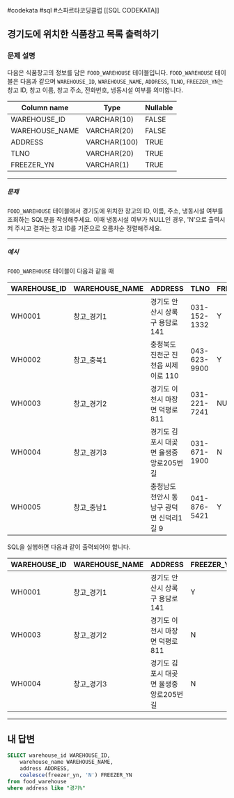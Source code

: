 #codekata #sql #스파르타코딩클럽 [[SQL CODEKATA]]

## 경기도에 위치한 식품창고 목록 출력하기

### 문제 설명

다음은 식품창고의 정보를 담은 `FOOD_WAREHOUSE` 테이블입니다. `FOOD_WAREHOUSE` 테이블은 다음과 같으며 `WAREHOUSE_ID`, `WAREHOUSE_NAME`, `ADDRESS`, `TLNO`, `FREEZER_YN`는 창고 ID, 창고 이름, 창고 주소, 전화번호, 냉동시설 여부를 의미합니다.

|Column name|Type|Nullable|
|---|---|---|
|WAREHOUSE_ID|VARCHAR(10)|FALSE|
|WAREHOUSE_NAME|VARCHAR(20)|FALSE|
|ADDRESS|VARCHAR(100)|TRUE|
|TLNO|VARCHAR(20)|TRUE|
|FREEZER_YN|VARCHAR(1)|TRUE|

---
##### 문제

`FOOD_WAREHOUSE` 테이블에서 경기도에 위치한 창고의 ID, 이름, 주소, 냉동시설 여부를 조회하는 SQL문을 작성해주세요. 이때 냉동시설 여부가 NULL인 경우, 'N'으로 출력시켜 주시고 결과는 창고 ID를 기준으로 오름차순 정렬해주세요.
 
----
##### 예시

`FOOD_WAREHOUSE` 테이블이 다음과 같을 때

|WAREHOUSE_ID|WAREHOUSE_NAME|ADDRESS|TLNO|FREEZER_YN|
|---|---|---|---|---|
|WH0001|창고_경기1|경기도 안산시 상록구 용담로 141|031-152-1332|Y|
|WH0002|창고_충북1|충청북도 진천군 진천읍 씨제이로 110|043-623-9900|Y|
|WH0003|창고_경기2|경기도 이천시 마장면 덕평로 811|031-221-7241|NULL|
|WH0004|창고_경기3|경기도 김포시 대곶면 율생중앙로205번길|031-671-1900|N|
|WH0005|창고_충남1|충청남도 천안시 동남구 광덕면 신덕리1길 9|041-876-5421|Y|

SQL을 실행하면 다음과 같이 출력되어야 합니다.

|WAREHOUSE_ID|WAREHOUSE_NAME|ADDRESS|FREEZER_YN|
|---|---|---|---|
|WH0001|창고_경기1|경기도 안산시 상록구 용담로 141|Y|
|WH0003|창고_경기2|경기도 이천시 마장면 덕평로 811|N|
|WH0004|창고_경기3|경기도 김포시 대곶면 율생중앙로205번길|N|

---

## 내 답변

```sql
SELECT warehouse_id WAREHOUSE_ID,
    warehouse_name WAREHOUSE_NAME,
    address ADDRESS,
    coalesce(freezer_yn, 'N') FREEZER_YN
from food_warehouse
where address like "경기%"
```